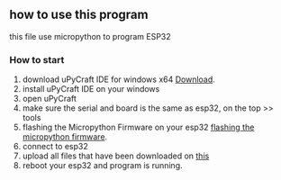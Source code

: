 ## how to use this program

this file use micropython to program ESP32


### How to start
1. download uPyCraft IDE for windows x64
[Download](https://randomnerdtutorials.com/uPyCraftWindows.).
2. install uPyCraft IDE on your windows
3. open uPyCraft
4. make sure the serial and board is the same as esp32, on the top >> tools
5. flashing the Micropython Firmware on your esp32
[flashing the micropython firmware](https://randomnerdtutorials.com/flash-upload-micropython-firmware-esp32-esp8266/).
7. connect to esp32
8. upload all files that have been downloaded on [this](https://github.com/wafiall/Elma/tree/main/code%20esp32)
9. reboot your esp32 and program is running.

